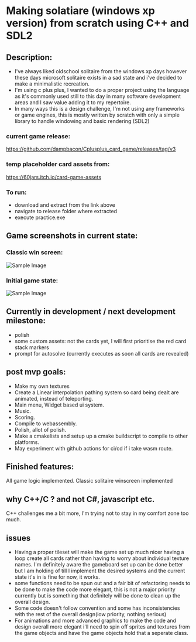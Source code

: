 # Making solatiare (windows xp version) from scratch using C++ and SDL2

## Description:
- I've always liked oldschool solitaire from the windows xp days however these days microsoft solitaire exists in a sad state and i've decided to make a minimalistic recreation.
- I'm using c plus plus, I wanted to do a proper project using the language as it's commonly used still to this day in many software development areas and I saw value adding it to my repertoire.
- In many ways this is a design challenge, I'm not using any frameworks or game engines, this is mostly written by scratch with only a simple library to handle windowing and basic rendering (SDL2)


### current game release:
https://github.com/dampbacon/Cplusplus_card_game/releases/tag/v3

### temp placeholder card assets from:
https://60jars.itch.io/card-game-assets

### To run:
- download and extract from the link above
- navigate to release folder where extracted
- execute practice.exe

## Game screenshots in current state:
### Classic win screen:
![Sample Image](https://i.imgur.com/o2tZxld.png)
### Initial game state:
![Sample Image](https://i.imgur.com/qEZTkVo.png)

## Currently in development / next development milestone:
 - polish
 - some custom assets: not the cards yet, I will first prioritise the red card stack markers
 - prompt for autosolve (currently executes as soon all cards are revealed)


## post mvp goals:
- Make my own textures
- Create a Linear interpolation pathing system so card being dealt are animated, instead of teleporting.
- Main menu, Widget based ui system.
- Music.
- Scoring.
- Compile to webassembly.
- Polish, allot of polish.
- Make a cmakelists and setup up a cmake buildscript to compile to other platforms.
- May experiment with github actions for ci/cd if i take wasm route.


## Finished features:
All game logic implemented.
Classic solitaire winscreen implemented


## why C++/C ? and not C#, javascript etc.
C++ challenges me a bit more, I'm trying not to stay in my comfort zone too much.

## issues
- Having a proper tileset will make the game set up much nicer having a loop create all cards rather than having to worry about individual texture names. I'm definitely aware the gameboard set up can be done better but I am holding of till I implement the desired systems and the current state it's in is fine for now, it works.
- some functions need to be spun out and a fair bit of refactoring needs to be done to make the code more elegant, this is not a major priority currently but is something that definitely will be done to clean up the overall design.
- Some code doesn't follow convention and some has inconsistencies with the rest of the overall design(low priority, nothing serious)
- For animations and more advanced graphics to make the code and design overall more elegant i'll need to spin off sprites and textures from the game objects and have the game objects hold that a seperate class. 
